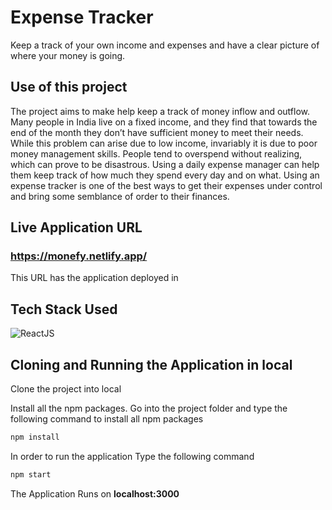 # Expense Tracker
Keep a track of your own income and expenses and have a clear picture of where your money is going.

## Use of this project
The project aims to make help keep a track of money inflow and outflow. Many people in India live on a fixed income, and they find that towards the end of the month they don’t have sufficient money to meet their needs. While this problem can arise due to low income, invariably it is due to poor money management skills. People tend to overspend without realizing, which can prove to be disastrous. Using a daily expense manager can help them keep track of how much they spend every day and on what. Using an expense tracker is one of the best ways to get their expenses under control and bring some semblance of order to their finances.

## Live Application URL
### https://monefy.netlify.app/
This URL has the application deployed in

## Tech Stack Used

<p><img src="https://img.shields.io/badge/-ReactJs-61DAFB?logo=react&logoColor=white&style=for-the-badge" alt="ReactJS"> </p>

## Cloning and Running the Application in local

Clone the project into local

Install all the npm packages. Go into the project folder and type the following command to install all npm packages

```bash
npm install
```

In order to run the application Type the following command

```bash
npm start
```

The Application Runs on **localhost:3000**
